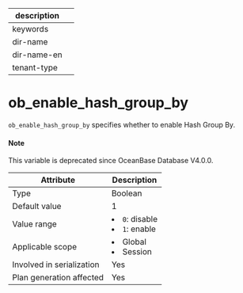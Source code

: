 |description||
|---|---|
|keywords||
|dir-name||
|dir-name-en||
|tenant-type||

ob_enable_hash_group_by
============================================

`ob_enable_hash_group_by` specifies whether to enable Hash Group By.

<main id="notice" type='explain'>
  <h4>Note</h4>
  <p>This variable is deprecated since OceanBase Database V4.0.0. </p>
</main>


| **Attribute** | **Description** |
|----------|------------------------------------------------------------------------------------------------------------|
| Type | Boolean |
| Default value | 1 |
| Value range | </li><li> `0`: disable   </li><li> `1`: enable |
| Applicable scope | </li><li> Global   </li><li> Session |
| Involved in serialization | Yes |
| Plan generation affected | Yes |


